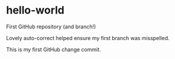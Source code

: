 # hello-world

First GitHub repository (and branch!)

Lovely auto-correct helped ensure my first branch was misspelled.

This is my first GitHub change commit.

